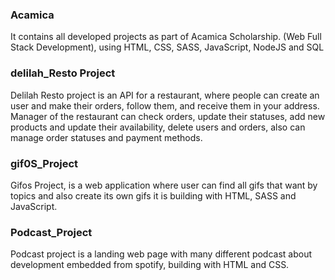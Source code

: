 ### Acamica

It contains all developed projects as part of Acamica Scholarship.
(Web Full Stack Development), using HTML, CSS, SASS, JavaScript, NodeJS and SQL


### delilah_Resto Project

Delilah Resto project is an API for a restaurant, where people can create an user and make their orders, follow them, and receive them in your address. Manager of the restaurant can check orders, update their statuses, add new products and update their availability, delete users and orders, also can manage order statuses and payment methods.

### gif0S_Project

Gifos Project, is a web application where user can find all gifs that want by topics and also create its own gifs it is building with HTML, SASS and JavaScript.

### Podcast_Project

Podcast project is a landing web page with many different podcast about development embedded from spotify, building with HTML and CSS.
